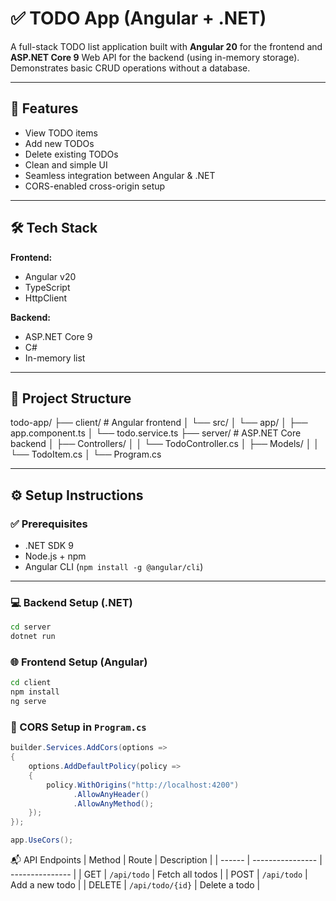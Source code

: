 # ✅ TODO App (Angular + .NET)

A full-stack TODO list application built with **Angular 20** for the frontend and **ASP.NET Core 9** Web API for the backend (using in-memory storage). Demonstrates basic CRUD operations without a database.

---

## 🚀 Features

- View TODO items  
- Add new TODOs  
- Delete existing TODOs  
- Clean and simple UI  
- Seamless integration between Angular & .NET  
- CORS-enabled cross-origin setup  

---

## 🛠 Tech Stack

**Frontend:**  
- Angular v20  
- TypeScript  
- HttpClient  

**Backend:**  
- ASP.NET Core 9  
- C#  
- In-memory list  

---

## 📁 Project Structure

todo-app/
├── client/ # Angular frontend
│ └── src/
│ └── app/
│ ├── app.component.ts
│ └── todo.service.ts
├── server/ # ASP.NET Core backend
│ ├── Controllers/
│ │ └── TodoController.cs
│ ├── Models/
│ │ └── TodoItem.cs
│ └── Program.cs


---

## ⚙️ Setup Instructions

### ✅ Prerequisites

- .NET SDK 9  
- Node.js + npm  
- Angular CLI (`npm install -g @angular/cli`)

---

### 💻 Backend Setup (.NET)

```bash
cd server
dotnet run
```              

### 🌐 Frontend Setup (Angular)

```bash
cd client
npm install
ng serve
```              
### 🔄 CORS Setup in `Program.cs`

```csharp
builder.Services.AddCors(options =>
{
    options.AddDefaultPolicy(policy =>
    {
        policy.WithOrigins("http://localhost:4200")
              .AllowAnyHeader()
              .AllowAnyMethod();
    });
});

app.UseCors();
```

📬 API Endpoints
| Method | Route            | Description     |
| ------ | ---------------- | --------------- |
| GET    | `/api/todo`      | Fetch all todos |
| POST   | `/api/todo`      | Add a new todo  |
| DELETE | `/api/todo/{id}` | Delete a todo   |


